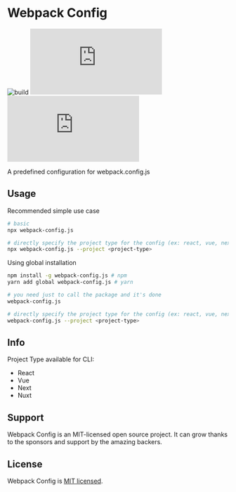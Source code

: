 # Webpack Config

![build](https://github.com/iamando/webpack-config.js/workflows/build/badge.svg)
![license](https://img.shields.io/github/license/iamando/webpack-config.js?color=success)
![release](https://img.shields.io/github/release-date/iamando/webpack-config.js)

A predefined configuration for webpack.config.js

## Usage

Recommended simple use case

```bash
# basic
npx webpack-config.js

# directly specify the project type for the config (ex: react, vue, next , etc...)
npx webpack-config.js --project <project-type>
```

Using global installation

```bash
npm install -g webpack-config.js # npm
yarn add global webpack-config.js # yarn

# you need just to call the package and it's done
webpack-config.js

# directly specify the project type for the config (ex: react, vue, next , etc...)
webpack-config.js --project <project-type>
```

## Info

Project Type available for CLI:

- React
- Vue
- Next
- Nuxt

## Support

Webpack Config is an MIT-licensed open source project. It can grow thanks to the sponsors and support by the amazing backers.

## License

Webpack Config is [MIT licensed](LICENSE).
